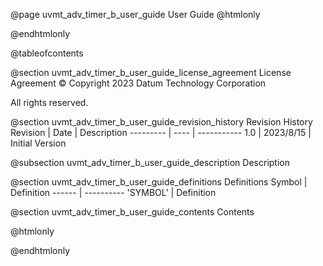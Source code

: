 @page uvmt_adv_timer_b_user_guide User Guide
@htmlonly
<div class="autonumbering">
@endhtmlonly


@tableofcontents


@section uvmt_adv_timer_b_user_guide_license_agreement License Agreement
© Copyright 2023 Datum Technology Corporation

All rights reserved.


@section uvmt_adv_timer_b_user_guide_revision_history Revision History
Revision  | Date | Description
--------- | ---- | -----------
1.0 | 2023/8/15 | Initial Version

@subsection uvmt_adv_timer_b_user_guide_description Description


@section uvmt_adv_timer_b_user_guide_definitions Definitions
Symbol | Definition
------ | ----------
 'SYMBOL' | Definition


@section uvmt_adv_timer_b_user_guide_contents Contents


@htmlonly
</div>
@endhtmlonly